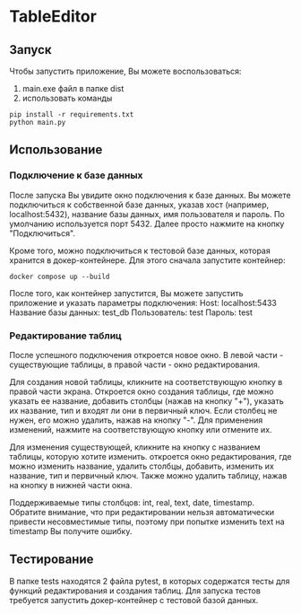 # TableEditor
## Запуск
Чтобы запустить приложение, Вы можете воспользоваться:
1. main.exe файл в папке dist
2. использовать команды
```
pip install -r requirements.txt
python main.py
```

## Использование
### Подключение к базе данных
После запуска Вы увидите окно подключения к базе данных. Вы можете подключиться к собственной базе данных, указав хост (например, localhost:5432), название базы данных, имя пользователя и пароль. По умолчанию используется порт 5432. Далее просто нажмите на кнопку "Подключиться".

Кроме того, можно подключиться к тестовой базе данных, которая хранится в докер-контейнере. Для этого сначала запустите контейнер:
```
docker compose up --build
```
После того, как контейнер запустится, Вы можете запустить приложение и указать параметры подключения:
Host: localhost:5433
Название базы данных: test_db
Пользователь: test
Пароль: test

### Редактирование таблиц
После успешного подключения откроется новое окно. В левой части - существующие таблицы, в правой части - окно редактирования.

Для создания новой таблицы, кликните на соответствующую кнопку в правой части экрана. Откроется окно создания таблицы, где можно указать ее название, добавить столбцы (нажав на кнопку "+"), указать их название, тип и входят ли они в первичный ключ. Если столбец не нужен, его можно удалить, нажав на кнопку "-". Для применения изменений, нажмите на соответствующую кнопку или отмените их.

Для изменения существующей, кликните на кнопку с названием таблицы, которую хотите изменить. откроется окно редактирования, где можно изменить название, удалить столбцы, добавить, изменить их название, тип и первичный ключ. Также можно удалить таблицу, нажав на кнопку в нижней части окна.

Поддерживаемые типы столбцов: int, real, text, date, timestamp. Обратите внимание, что при редактировании нельзя автоматически привести несовместимые типы, поэтому при попытке изменить text на timestamp Вы получите ошибку.

## Тестирование
В папке tests находятся 2 файла pytest, в которых содержатся тесты для функций редактирования и создания таблиц. Для запуска тестов требуется запустить докер-контейнер с тестовой базой данных.
